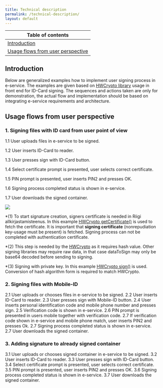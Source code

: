 ```yaml
---
title: Technical description
permalink: /technical-description/
layout: default
---
```

| Table of contents |
|-------------------|
|[Introduction](#introduction)|
|[Usage flows from user perspective](#Usage-flows-from-user-perspective)|


## Introduction

Below are generalized examples how to implement user signing process in e-service. The examples are given based on [HWCrypto library](https://github.com/hwcrypto/hwcrypto.js)
usage in front end for ID-Card signing. The sequences and actions taken are only for demonstration, the actual flow and implementation should be based on integrating e-service
requirements and architecture.

## Usage flows from user perspective

### 1. Signing files with ID card from user point of view

1.1 User uploads files in e-service to be signed.

1.2 User inserts ID-Card to reader.

1.3 User presses sign with ID-Card button.

1.4 Select certificate prompt is presented, user selects correct certificate.

1.5 PIN prompt is presented, user inserts PIN2 and presses OK.

1.6 Signing process completed status is shown in e-service.

1.7 User downloads the signed container.

![](../img/ID_card_flow.png)

*(1) To start signature creation, signers certificate is needed in Riigi allkirjastamisteenus. In this example [HWCrypto getCertificate()](https://github.com/hwcrypto/hwcrypto.js/wiki/APIv2#getcertificate) is used to fetch the certificate.
It is important that **signing certificate** (nonrepudiation key-usage must be present) is fetched. Signing process can not be completed with authentication certificate. 

*(2) This step is needed by the [HWCrypto](https://github.com/hwcrypto/hwcrypto.js/wiki/APIv2#sign) as it requires hash value. Other signing libraries may require raw data, in that case dataToSign may only be base64 decoded
before sending to signing.

*(3) Signing with private key. In this example [HWCrypto sign()](https://github.com/hwcrypto/hwcrypto.js/wiki/APIv2#sign) is used. Conversion of hash algorithm form is required to match HWCrypto. 


### 2. Signing files with Mobile-ID

2.1 User uploads or chooses files in e-service to be signed.
2.2 User inserts ID-Card to reader.
2.3 User presses sign with Mobile-ID button.
2.4 User inserts personal identification code and mobile phone number and presses sign.
2.5 Verification code is shown in e-service.
2.6 PIN prompt is presented in users mobile together with verification code.
2.7 If verification code shown in e-service and mobile phone match, user inserts PIN2 and presses Ok.
2.7 Signing process completed status is shown in e-service.
2.7 User downloads the signed container.

### 3. Adding signature to already signed container

3.1 User uploads or chooses signed container in e-service to be signed.
3.2 User inserts ID-Card to reader.
3.3 User presses sign with ID-Card button.
3.4 Select certificate prompt is presented, user selects correct certificate.
3.5 PIN prompt is presented, user inserts PIN2 and presses OK.
3.6 Signing process completed status is shown in e-service.
3.7 User downloads the signed container.

